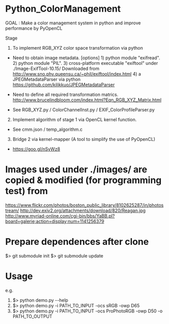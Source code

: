 # Python_ColorManagement

GOAL : Make a color management system in python and improve performance by
       PyOpenCL

Stage

1. To implement RGB_XYZ color space transformation via python
 - Need to obtain image metadata.
  [options] 1) python module "exifread".
            2) python module "PIL".
            3) cross-platform executable "exiftool" under ./Image-ExifTool-10.15/
               Downloaded from http://www.sno.phy.queensu.ca/~phil/exiftool/index.html
            4) a JPEGMetadataParser via python
               https://github.com/kilikkuo/JPEGMetadataParser

 - Need to define all required transformation matrics.
   http://www.brucelindbloom.com/index.html?Eqn_RGB_XYZ_Matrix.html

 - See RGB_XYZ.py / ColorChannelInst.py / EXIF_ColorProfileParser.py

2. Implement algorithm of stage 1 via OpenCL kernel function.
 - See cmm.json / temp_algorithm.c

3. Bridge 2 via kernel-mapper (A tool to simplify the use of PyOpenCL)
 - https://goo.gl/nSyWz8

# Images used under ./images/ are copied & modified (for programming test) from
https://www.flickr.com/photos/boston_public_library/8102625287/in/photostream/
http://dev.exiv2.org/attachments/download/820/Reagan.jpg
http://www.myriad-online.com/cgi-bin/bbs/YaBB.pl?board=galerie;action=display;num=1141256379

# Prepare dependences after clone
$> git submodule init
$> git submodule update

# Usage
e.g.
1) $> python demo.py --help
2) $> python demo.py -i PATH_TO_INPUT -ocs sRGB -owp D65
3) $> python demo.py -i PATH_TO_INPUT -ocs ProPhotoRGB -owp D50 -o PATH_TO_OUTPUT
